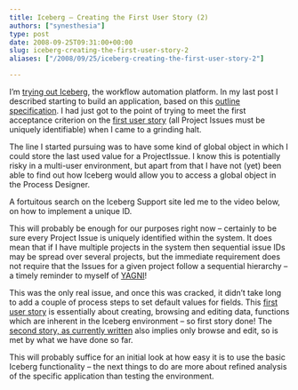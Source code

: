 ```yaml
---
title: Iceberg – Creating the First User Story (2)
authors: ["synesthesia"]
type: post
date: 2008-09-25T09:31:00+00:00
slug: iceberg-creating-the-first-user-story-2 
aliases: ["/2008/09/25/iceberg-creating-the-first-user-story-2"]

---
```

I’m [trying out Iceberg][1], the workflow automation platform. In my last post I described starting to build an application, based on this [outline specification][2]. I had just got to the point of trying to meet the first acceptance criterion on the [first user story][3] (all Project Issues must be uniquely identifiable) when I came to a grinding halt.

The line I started pursuing was to have some kind of global object in which I could store the last used value for a ProjectIssue. I know this is potentially risky in a multi-user environment, but apart from that I have not (yet) been able to find out how Iceberg would allow you to access a global object in the Process Designer.

A fortuitous search on the Iceberg Support site led me to the video below, on how to implement a unique ID.



This will probably be enough for our purposes right now – certainly to be sure every Project Issue is uniquely identified within the system. It does mean that if I have multiple projects in the system then sequential issue IDs may be spread over several projects, but the immediate requirement does not require that the Issues for a given project follow a sequential hierarchy – a timely reminder to myself of [YAGNI][4]!

This was the only real issue, and once this was cracked, it didn&#8217;t take long to add a couple of process steps to set default values for fields. This [first user story][3] is essentially about creating, browsing and editing data, functions which are inherent in the Iceberg environment &#8211; so first story done! The [second story, as currently written][5] also implies only browse and edit, so is met by what we have done so far.

This will probably suffice for an initial look at how easy it is to use the basic Iceberg functionality &#8211; the next things to do are more about refined analysis of the specific application than testing the environment.

 [1]: https://www.synesthesia.co.uk/blog/archives/2008/09/24/iceberg/
 [2]: https://www.synesthesia.co.uk/wikka/IssueTracker
 [3]: https://www.synesthesia.co.uk/wikka/IssueTrackerStory0001
 [4]: https://en.wikipedia.org/wiki/You_Ain't_Gonna_Need_It
 [5]: https://www.synesthesia.co.uk/wikka/IssueTrackerStory0002?time=2008-09-24+11%3A41%3A47